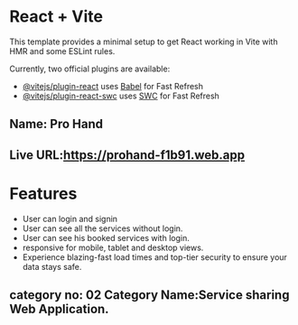 # React + Vite

This template provides a minimal setup to get React working in Vite with HMR and some ESLint rules.

Currently, two official plugins are available:

- [@vitejs/plugin-react](https://github.com/vitejs/vite-plugin-react/blob/main/packages/plugin-react/README.md) uses [Babel](https://babeljs.io/) for Fast Refresh
- [@vitejs/plugin-react-swc](https://github.com/vitejs/vite-plugin-react-swc) uses [SWC](https://swc.rs/) for Fast Refresh

<h2>
Name: Pro Hand
</h2>
<h2>
Live URL:<a href="https://prohand-f1b91.web.app">https://prohand-f1b91.web.app</a>
</h2>

<h1>Features</h1>
<ul>
<li>User can login and signin </li>
<li>User can see all the services without login.</li>
<li>User can see his booked services with login.</li>
<li>responsive for mobile, tablet and desktop views.</li>
<li>Experience blazing-fast load times and top-tier security to ensure your data stays safe.</li>
</ul>

<h2>
category no: 02
Category Name:Service sharing Web Application.
</h2>
